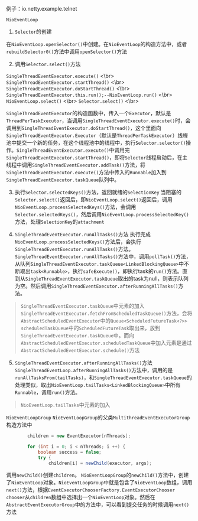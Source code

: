 例子：io.netty.example.telnet

`NioEventLoop`
1. `Selector`的创建

在`NioEventLoop.openSelector()`中创建。在`NioEventLoop`的构造方法中，或者`rebuildSelector0()`方法中调用`openSelector()`方法

2. 调用`Selector.select()`方法

`SingleThreadEventExecutor.execute()` <\br>
`SingleThreadEventExecutor.startThread()` <\br>
`SingleThreadEventExecutor.doStartThread()` <\br>
`SingleThreadEventExecutor.this.run();--NioEventLoop.run()` <\br>
`NioEventLoop.select()` <\br>
`Selector.select()` <\br>

`SingleThreadEventExecutor`的构造函数中，传入一个`Executor`，默认是`ThreadPerTaskExecutor`，当调用`SingleThreadEventExecutor.execute()`时，会调用到`SingleThreadEventExecutor.doStartThread()`，这个里面向`SingleThreadEventExecutor.Executor`（默认是`ThreadPerTaskExecutor`）线程池中提交一个新的任务，在这个线程池中的线程中，执行`Selector.selector()`操作。`SingleThreadEventExecutor.execute()`中调用完`SingleThreadEventExecutor.startThread()`，即将`Selector`线程启动后，在主线程中调用`SingleThreadEventExecutor.addTask()`方法，将`SingleThreadEventExecutor.execute()`方法中传入的`Runnable`加入到`SingleThreadEventExecutor.taskQueue`队列中。

3. 执行`Selector.selectedKeys()`方法，返回就绪的`SelectionKey`
当阻塞的`Selector.select()`返回后，即`NioEventLoop.select()`返回后，调用`NioEventLoop.processSelectedKeys()`方法，会调用`Selector.selectedKeys()`，然后调用`NioEventLoop.processSelectedKey()`方法，处理`SelectionKey`的`attachment`

4. `SingleThreadEventExecutor.runAllTasks()`方法
执行完成`NioEventLoop.processSelectedKeys()`方法后，会执行`SingleThreadEventExecutor.runAllTasks()`方法。`SingleThreadEventExecutor.runAllTasks()`方法中，调用`pollTask()`方法，从队列`SingleThreadEventExecutor.taskQueue<LinkedBlockingQueue>`中不断取出`task<Runnable>`，执行`safeExecute()`，即执行task的`run()`方法。直到从`SingleThreadEventExecutor.taskQueue`取出的task为null，则表示队列为空。然后调用`SingleThreadEventExecutor.afterRunningAllTasks()`方法。

> `SingleThreadEventExecutor.taskQueue`中元素的加入
`SingleThreadEventExecutor.fetchFromScheduledTaskQueue()`方法，会将`AbstractScheduledEventExecutor`中的`Queue<ScheduledFutureTask<?>> scheduledTaskQueue`中的`ScheduledFutureTask`取出来，放到`SingleThreadEventExecutor.taskQueue`中。而向`AbstractScheduledEventExecutor.scheduledTaskQueue`中加入元素是通过`AbstractScheduledEventExecutor.schedule()`方法

5. `SingleThreadEventExecutor.afterRunningAllTasks()`方法
`SingleThreadEventLoop.afterRunningAllTasks()`方法中，调用的是`runAllTasksFrom(tailTasks)`，和`SingleThreadEventExecutor.taskQueue`的处理类似，取出`NioEventLoop.tailTasks<LinkedBlockingQueue>`中所有`Runnable`，调用`run()`方法。

> `NioEventLoop.tailTasks`中元素的加入


`NioEventLoopGroup`
`NioEventLoopGroup`的父类`MultithreadEventExecutorGroup`构造方法中
```java
        children = new EventExecutor[nThreads];

        for (int i = 0; i < nThreads; i ++) {
            boolean success = false;
            try {
                children[i] = newChild(executor, args);

```
调用`newChild()`创建`children`。
`NioEventLoopGroup`的`newChild()`方法中，创建了`NioEventLoop`对象。`NioEventLoopGroup`中就是包含了`NioEventLoop`数组，调用`next()`方法，根据`EventExecutorChooserFactory.EventExecutorChooser chooser`从`children`数组中选择出一个`NioEventLoop`对象。然后在`AbstractEventExecutorGroup`中的方法中，可以看到提交任务的时候调用`next()`方法
